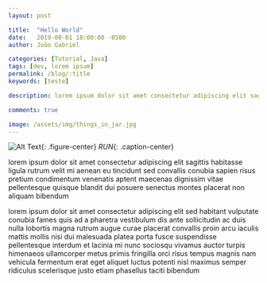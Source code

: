 ```yaml
---
layout: post

title:  "Hello World"
date:   2019-08-01 18:00:00 -0500
author: João Gabriel

categories: [Tutorial, Java]
tags: [dev, lorem ipsum]
permalink: /blog/:title
keywords: [teste]

description: lorem ipsum dolor sit amet consectetur adipiscing elit sagittis habitasse ligula rutrum velit mi aenean eu tincidunt sed convallis conubia sapien risus pretium condimentum venenatis

comments: true

image: /assets/img/things_in_jar.jpg
---
```


![Alt Text](https://media.giphy.com/media/7kn27lnYSAE9O/giphy.gif){: .figure-center}
*RUN*{: .caption-center}

lorem ipsum dolor sit amet consectetur adipiscing elit sagittis habitasse ligula rutrum velit mi aenean eu tincidunt sed convallis conubia sapien risus pretium condimentum venenatis aptent maecenas dignissim vitae pellentesque quisque blandit dui posuere senectus montes placerat non aliquam bibendum

lorem ipsum dolor sit amet consectetur adipiscing elit sed habitant vulputate conubia fames quis ad a pharetra vestibulum dis ante sollicitudin ac duis nulla lobortis magna rutrum augue curae placerat convallis proin arcu iaculis mattis mollis nisi dui malesuada platea porta fusce suspendisse pellentesque interdum et lacinia mi nunc sociosqu vivamus auctor turpis himenaeos ullamcorper metus primis fringilla orci risus tempus magnis nam vehicula fermentum erat eget aliquet luctus potenti nisl maximus semper ridiculus scelerisque justo etiam phasellus taciti bibendum